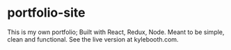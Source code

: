 # portfolio-site
This is my own portfolio; Built with React, Redux, Node.
Meant to be simple, clean and functional.
See the live version at kylebooth.com.
